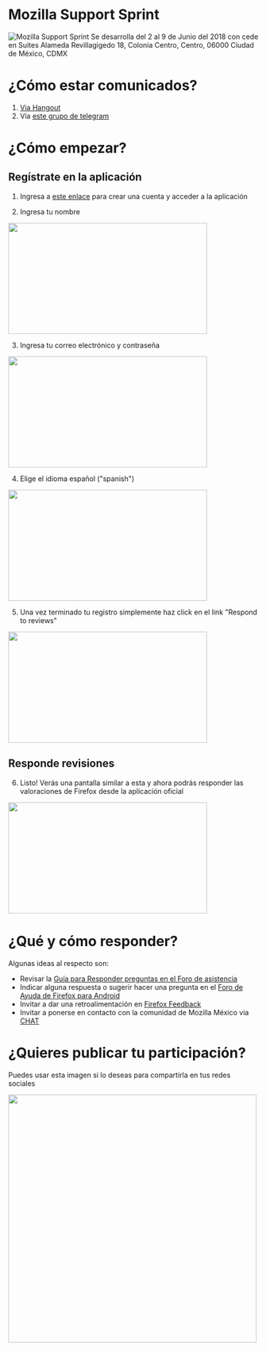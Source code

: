 # Mozilla Support Sprint
![Mozilla Support Sprint](https://raw.githubusercontent.com/mozillamexico/difusion/master/Producci%C3%B3n/0_Vigente/Mozilla_Support_Sprint/recursos/Banner_MZS.png)
Se desarrolla del 2 al 9 de Junio del 2018 con cede en Suites Alameda
Revillagigedo 18, Colonia Centro, Centro, 06000 Ciudad de México, CDMX

# ¿Cómo estar comunicados?

1) [Via Hangout](https://hangouts.google.com/call/NM2HhIntGEY7_Zc9CScYAAEE)
2) Vía [este grupo de telegram](https://t.me/SuMoSprintMx)

# ¿Cómo empezar?
## Regístrate en la aplicación
1) Ingresa a [este enlace](https://supportusers.mozilla.community/form/user-signup) para crear una cuenta y acceder a la aplicación

2) Ingresa tu nombre
<img src="https://raw.githubusercontent.com/mozillamexico/difusion/master/Producci%C3%B3n/0_Vigente/Mozilla_Support_Sprint/recursos/20180602_154725.png" alt="" data-canonical-src="https://raw.githubusercontent.com/mozillamexico/difusion/master/Producci%C3%B3n/0_Vigente/Mozilla_Support_Sprint/recursos/20180602_154725.png" width="400" height="224" />

3) Ingresa tu correo electrónico y contraseña
<img src="https://raw.githubusercontent.com/mozillamexico/difusion/master/Producci%C3%B3n/0_Vigente/Mozilla_Support_Sprint/recursos/20180602_154744.png" alt="" data-canonical-src="https://raw.githubusercontent.com/mozillamexico/difusion/master/Producci%C3%B3n/0_Vigente/Mozilla_Support_Sprint/recursos/20180602_154744.png" width="400" height="224" />

4) Elige el idioma español ("spanish")
<img src="https://raw.githubusercontent.com/mozillamexico/difusion/master/Producci%C3%B3n/0_Vigente/Mozilla_Support_Sprint/recursos/20180602_154821.png" alt="" data-canonical-src="https://raw.githubusercontent.com/mozillamexico/difusion/master/Producci%C3%B3n/0_Vigente/Mozilla_Support_Sprint/recursos/20180602_154821.png" width="400" height="224" />

5) Una vez terminado tu registro simplemente haz click en el link "Respond to reviews"
<img src="https://raw.githubusercontent.com/mozillamexico/difusion/master/Producci%C3%B3n/0_Vigente/Mozilla_Support_Sprint/recursos/20180602_160002.png" alt="" data-canonical-src="https://raw.githubusercontent.com/mozillamexico/difusion/master/Producci%C3%B3n/0_Vigente/Mozilla_Support_Sprint/recursos/20180602_160002.png" width="400" height="224" />

## Responde revisiones
6) Listo! Verás una pantalla similar a esta y ahora podrás responder las valoraciones de Firefox desde la aplicación oficial
<img src="https://raw.githubusercontent.com/mozillamexico/difusion/master/Producci%C3%B3n/0_Vigente/Mozilla_Support_Sprint/recursos/20180602_160641.png" alt="" data-canonical-src="https://raw.githubusercontent.com/mozillamexico/difusion/master/Producci%C3%B3n/0_Vigente/Mozilla_Support_Sprint/recursos/20180602_160641.png" width="400" height="224" />

# ¿Qué y cómo responder?

Algunas ideas al respecto son:

* Revisar la [Guía para Responder preguntas en el
Foro de asistencia](https://docs.google.com/document/d/e/2PACX-1vRy5qUrdeQ_yXxpEQr-ngBTUfrJF1BKwo5gLVA1FDlV3GTjN-25uPDEIyFxpA3DW9Hsg5-wTRyS_d7O/pub#h.gjdgxs)
* Indicar alguna respuesta o sugerir hacer una pregunta en el [Foro de Ayuda de Firefox para Android](https://support.mozilla.org/es/products/mobile)
* Invitar a dar una retroalimentación en [Firefox Feedback](https://www.mozilla.org/en-US/firefox/feedback)
* Invitar a ponerse en contacto con la comunidad de Mozilla México via [CHAT](http://mozilla-mexico.org/chat)

# ¿Quieres publicar tu participación?

Puedes usar esta imagen si lo deseas para compartirla en tus redes sociales

<img src="https://raw.githubusercontent.com/mozillamexico/difusion/master/Producci%C3%B3n/0_Vigente/Mozilla_Support_Sprint/recursos/Facebook1.png" alt="" data-canonical-src="https://raw.githubusercontent.com/mozillamexico/difusion/master/Producci%C3%B3n/0_Vigente/Mozilla_Support_Sprint/recursos/Facebook1.png" width="500" height="500" />
